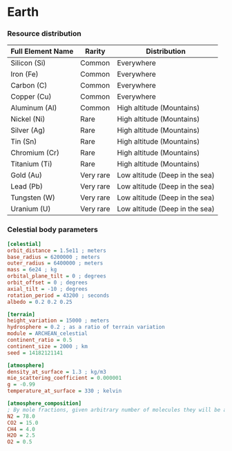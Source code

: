 # Earth

### Resource distribution
|Full Element Name|Rarity|Distribution|
|---|---|---|
|Silicon (Si)|Common|Everywhere|
|Iron (Fe)|Common|Everywhere|
|Carbon (C)|Common|Everywhere|
|Copper (Cu)|Common|Everywhere|
|Aluminum (Al)|Common|High altitude (Mountains)|
|Nickel (Ni)|Rare|High altitude (Mountains)|
|Silver (Ag)|Rare|High altitude (Mountains)|
|Tin (Sn)|Rare|High altitude (Mountains)|
|Chromium (Cr)|Rare|High altitude (Mountains)|
|Titanium (Ti)|Rare|High altitude (Mountains)|
|Gold (Au)|Very rare|Low altitude (Deep in the sea)|
|Lead (Pb)|Very rare|Low altitude (Deep in the sea)|
|Tungsten (W)|Very rare|Low altitude (Deep in the sea)|
|Uranium (U)|Very rare|Low altitude (Deep in the sea)|


### Celestial body parameters
```ini
[celestial]
orbit_distance = 1.5e11 ; meters
base_radius = 6200000 ; meters
outer_radius = 6400000 ; meters
mass = 6e24 ; kg
orbital_plane_tilt = 0 ; degrees
orbit_offset = 0 ; degrees
axial_tilt = -10 ; degrees
rotation_period = 43200 ; seconds
albedo = 0.2 0.2 0.25

[terrain]
height_variation = 15000 ; meters
hydrosphere = 0.2 ; as a ratio of terrain variation
module = ARCHEAN_celestial
continent_ratio = 0.5
continent_size = 2000 ; km
seed = 14182121141

[atmosphere]
density_at_surface = 1.3 ; kg/m3
mie_scattering_coefficient = 0.000001
g = -0.99
temperature_at_surface = 330 ; kelvin

[atmosphere_composition]
; By mole fractions, given arbitrary number of molecules they will be automatically re-normalized to 100% by the engine
N2 = 78.0
CO2 = 15.0
CH4 = 4.0
H2O = 2.5
O2 = 0.5

```
